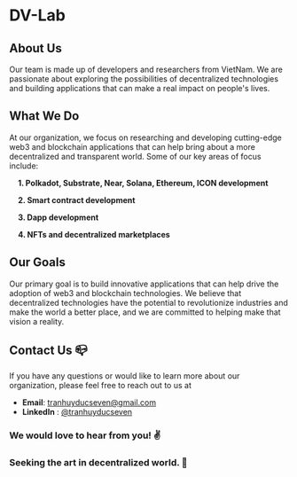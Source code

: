 # DV-Lab

## About Us
Our team is made up of developers and researchers from VietNam. We are passionate about exploring the possibilities of decentralized technologies and building applications that can make a real impact on people's lives.

## What We Do
At our organization, we focus on researching and developing cutting-edge web3 and blockchain applications that can help bring about a more decentralized and transparent world. Some of our key areas of focus include:

&nbsp;&nbsp;&nbsp;&nbsp;**1. Polkadot, Substrate, Near, Solana, Ethereum, ICON development**

&nbsp;&nbsp;&nbsp;&nbsp;**2. Smart contract development**

&nbsp;&nbsp;&nbsp;&nbsp;**3. Dapp development**

&nbsp;&nbsp;&nbsp;&nbsp;**4. NFTs and decentralized marketplaces**

## Our Goals
Our primary goal is to build innovative applications that can help drive the adoption of web3 and blockchain technologies. We believe that decentralized technologies have the potential to revolutionize industries and make the world a better place, and we are committed to helping make that vision a reality.

## Contact Us :mailbox_closed:
If you have any questions or would like to learn more about our organization, please feel free to reach out to us at 

- **Email**: tranhuyducseven@gmail.com
- **LinkedIn** : [@tranhuyducseven](https://www.linkedin.com/in/tranhuyducseven/)

### We would love to hear from you! :v:
### Seeking the art in decentralized world. :mag_right:


